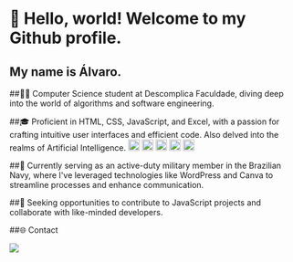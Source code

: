 # 👋 Hello, world! Welcome to my Github profile.

## My name is Álvaro.

##👨‍💻 Computer Science student at Descomplica Faculdade, diving deep into the world of algorithms and software engineering.

##🎓 Proficient in HTML, CSS, JavaScript, and Excel, with a passion for crafting intuitive user interfaces and efficient code. Also delved into the realms of Artificial Intelligence.
<img src="https://cdn.jsdelivr.net/gh/devicons/devicon@latest/icons/javascript/javascript-plain.svg" width="20" height="20"/>
<img src="https://cdn.jsdelivr.net/gh/devicons/devicon@latest/icons/html5/html5-original.svg" width="20" height="20"/>
<img src="https://cdn.jsdelivr.net/gh/devicons/devicon@latest/icons/css3/css3-original.svg" width="20" height="20"/>
<img src="https://cdn.jsdelivr.net/gh/devicons/devicon@latest/icons/tailwindcss/tailwindcss-original-wordmark.svg" width="20" height="20"/>
<img src="https://cdn.jsdelivr.net/gh/devicons/devicon@latest/icons/wordpress/wordpress-original.svg" width="20" height="20"/>

##🔧 Currently serving as an active-duty military member in the Brazilian Navy, where I've leveraged technologies like WordPress and Canva to streamline processes and enhance communication.

##🌟 Seeking opportunities to contribute to JavaScript projects and collaborate with like-minded developers.

##🌐 Contact

<a href=(https://www.linkedin.com/in/%C3%A1lvaro-daniel-5a76562a9/) target="_blank"><img loading="lazy" src="https://img.shields.io/badge/-LinkedIn-%230077B5?style=for-the-badge&logo=linkedin&logoColor=white" target="_blank"></a> 
